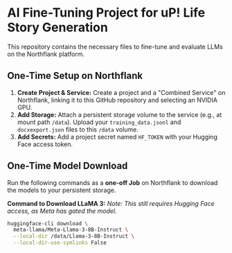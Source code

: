 # AI Fine-Tuning Project for uP! Life Story Generation

This repository contains the necessary files to fine-tune and evaluate LLMs on the Northflank platform.

## One-Time Setup on Northflank

1.  **Create Project & Service:** Create a project and a "Combined Service" on Northflank, linking it to this GitHub repository and selecting an NVIDIA GPU.
2.  **Add Storage:** Attach a persistent storage volume to the service (e.g., at mount path `/data`). Upload your `training_data.jsonl` and `docxexport.json` files to this `/data` volume.
3.  **Add Secrets:** Add a project secret named `HF_TOKEN` with your Hugging Face access token.

## One-Time Model Download

Run the following commands as a **one-off Job** on Northflank to download the models to your persistent storage.

**Command to Download LLaMA 3:**
*Note: This still requires Hugging Face access, as Meta has gated the model.*
```bash
huggingface-cli download \
  meta-llama/Meta-Llama-3-8B-Instruct \
  --local-dir /data/Llama-3-8B-Instruct \
  --local-dir-use-symlinks False
